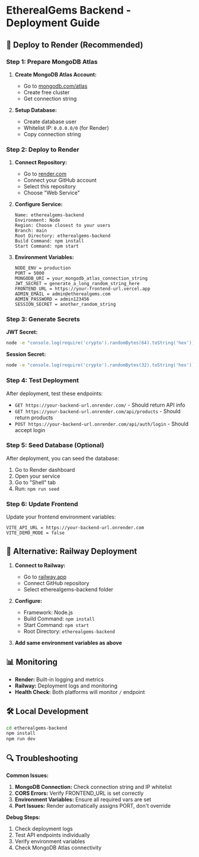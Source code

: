 # EtherealGems Backend - Deployment Guide

## 🚀 Deploy to Render (Recommended)

### Step 1: Prepare MongoDB Atlas

1. **Create MongoDB Atlas Account:**
   - Go to [mongodb.com/atlas](https://mongodb.com/atlas)
   - Create free cluster
   - Get connection string

2. **Setup Database:**
   - Create database user
   - Whitelist IP: `0.0.0.0/0` (for Render)
   - Copy connection string

### Step 2: Deploy to Render

1. **Connect Repository:**
   - Go to [render.com](https://render.com)
   - Connect your GitHub account
   - Select this repository
   - Choose "Web Service"

2. **Configure Service:**
   ```
   Name: etherealgems-backend
   Environment: Node
   Region: Choose closest to your users
   Branch: main
   Root Directory: etherealgems-backend
   Build Command: npm install
   Start Command: npm start
   ```

3. **Environment Variables:**
   ```
   NODE_ENV = production
   PORT = 5000
   MONGODB_URI = your_mongodb_atlas_connection_string
   JWT_SECRET = generate_a_long_random_string_here
   FRONTEND_URL = https://your-frontend-url.vercel.app
   ADMIN_EMAIL = admin@etherealgems.com
   ADMIN_PASSWORD = admin123456
   SESSION_SECRET = another_random_string
   ```

### Step 3: Generate Secrets

**JWT Secret:**
```bash
node -e "console.log(require('crypto').randomBytes(64).toString('hex'))"
```

**Session Secret:**
```bash
node -e "console.log(require('crypto').randomBytes(32).toString('hex'))"
```

### Step 4: Test Deployment

After deployment, test these endpoints:
- `GET https://your-backend-url.onrender.com/` - Should return API info
- `GET https://your-backend-url.onrender.com/api/products` - Should return products
- `POST https://your-backend-url.onrender.com/api/auth/login` - Should accept login

### Step 5: Seed Database (Optional)

After deployment, you can seed the database:
1. Go to Render dashboard
2. Open your service
3. Go to "Shell" tab
4. Run: `npm run seed`

### Step 6: Update Frontend

Update your frontend environment variables:
```
VITE_API_URL = https://your-backend-url.onrender.com
VITE_DEMO_MODE = false
```

## 🔧 Alternative: Railway Deployment

1. **Connect to Railway:**
   - Go to [railway.app](https://railway.app)
   - Connect GitHub repository
   - Select etherealgems-backend folder

2. **Configure:**
   - Framework: Node.js
   - Build Command: `npm install`
   - Start Command: `npm start`
   - Root Directory: `etherealgems-backend`

3. **Add same environment variables as above**

## 📊 Monitoring

- **Render:** Built-in logging and metrics
- **Railway:** Deployment logs and monitoring
- **Health Check:** Both platforms will monitor `/` endpoint

## 🛠️ Local Development

```bash
cd etherealgems-backend
npm install
npm run dev
```

## 🔍 Troubleshooting

**Common Issues:**
1. **MongoDB Connection:** Check connection string and IP whitelist
2. **CORS Errors:** Verify FRONTEND_URL is set correctly
3. **Environment Variables:** Ensure all required vars are set
4. **Port Issues:** Render automatically assigns PORT, don't override

**Debug Steps:**
1. Check deployment logs
2. Test API endpoints individually
3. Verify environment variables
4. Check MongoDB Atlas connectivity